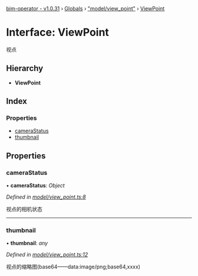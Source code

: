 [bim-operator - v1.0.31](../README.md) › [Globals](../globals.md) › ["model/view_point"](../modules/_model_view_point_.md) › [ViewPoint](_model_view_point_.viewpoint.md)

# Interface: ViewPoint

视点

## Hierarchy

* **ViewPoint**

## Index

### Properties

* [cameraStatus](_model_view_point_.viewpoint.md#camerastatus)
* [thumbnail](_model_view_point_.viewpoint.md#thumbnail)

## Properties

###  cameraStatus

• **cameraStatus**: *Object*

*Defined in [model/view_point.ts:8](https://github.com/youkaisteve/bim-operator/blob/ed18f99/src/model/view_point.ts#L8)*

视点的相机状态

___

###  thumbnail

• **thumbnail**: *any*

*Defined in [model/view_point.ts:12](https://github.com/youkaisteve/bim-operator/blob/ed18f99/src/model/view_point.ts#L12)*

视点的缩略图(base64——data:image/png;base64,xxxx)
